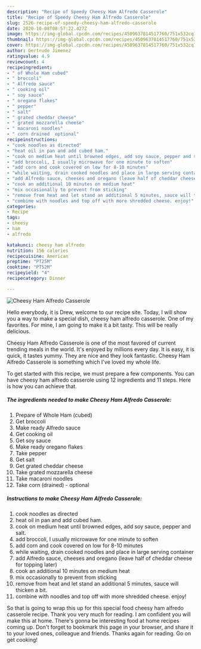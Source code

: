 ```yaml
---
description: "Recipe of Speedy Cheesy Ham Alfredo Casserole"
title: "Recipe of Speedy Cheesy Ham Alfredo Casserole"
slug: 2526-recipe-of-speedy-cheesy-ham-alfredo-casserole
date: 2020-10-08T08:57:22.427Z
image: https://img-global.cpcdn.com/recipes/4509637814517760/751x532cq70/cheesy-ham-alfredo-casserole-recipe-main-photo.jpg
thumbnail: https://img-global.cpcdn.com/recipes/4509637814517760/751x532cq70/cheesy-ham-alfredo-casserole-recipe-main-photo.jpg
cover: https://img-global.cpcdn.com/recipes/4509637814517760/751x532cq70/cheesy-ham-alfredo-casserole-recipe-main-photo.jpg
author: Gertrude Jimenez
ratingvalue: 4.9
reviewcount: 4
recipeingredient:
- " of Whole Ham cubed"
- " broccoli"
- " Alfredo sauce"
- " cooking oil"
- " soy sauce"
- " oregano flakes"
- " pepper"
- " salt"
- " grated cheddar cheese"
- " grated mozzarella cheese"
- " macaroni noodles"
- " corn drained  optional"
recipeinstructions:
- "cook noodles as directed"
- "heat oil in pan and add cubed ham."
- "cook on medium heat until browned edges, add soy sauce, pepper and salt."
- "add broccoli, I usually microwave for one minute to soften"
- "add corn and cook covered on low for 8-10 minutes"
- "while waiting, drain cooked noodles and place in large serving container"
- "add Alfredo sauce, cheeses and oregano (leave half of cheddar cheese for topping later)"
- "cook an additional 10 minutes on medium heat"
- "mix occasionally to prevent from sticking"
- "remove from heat and let stand an additional 5 minutes, sauce will thicken a bit."
- "combine with noodles and top off with more shredded cheese. enjoy!"
categories:
- Recipe
tags:
- cheesy
- ham
- alfredo

katakunci: cheesy ham alfredo 
nutrition: 156 calories
recipecuisine: American
preptime: "PT25M"
cooktime: "PT52M"
recipeyield: "4"
recipecategory: Dinner

---
```



![Cheesy Ham Alfredo Casserole](https://img-global.cpcdn.com/recipes/4509637814517760/751x532cq70/cheesy-ham-alfredo-casserole-recipe-main-photo.jpg)

Hello everybody, it is Drew, welcome to our recipe site. Today, I will show you a way to make a special dish, cheesy ham alfredo casserole. One of my favorites. For mine, I am going to make it a bit tasty. This will be really delicious.



Cheesy Ham Alfredo Casserole is one of the most favored of current trending meals in the world. It's enjoyed by millions every day. It is easy, it is quick, it tastes yummy. They are nice and they look fantastic. Cheesy Ham Alfredo Casserole is something which I've loved my whole life.


To get started with this recipe, we must prepare a few components. You can have cheesy ham alfredo casserole using 12 ingredients and 11 steps. Here is how you can achieve that.

<!--inarticleads1-->

##### The ingredients needed to make Cheesy Ham Alfredo Casserole:

1. Prepare  of Whole Ham (cubed)
1. Get  broccoli
1. Make ready  Alfredo sauce
1. Get  cooking oil
1. Get  soy sauce
1. Make ready  oregano flakes
1. Take  pepper
1. Get  salt
1. Get  grated cheddar cheese
1. Take  grated mozzarella cheese
1. Take  macaroni noodles
1. Take  corn (drained) - optional




<!--inarticleads2-->

##### Instructions to make Cheesy Ham Alfredo Casserole:

1. cook noodles as directed
1. heat oil in pan and add cubed ham.
1. cook on medium heat until browned edges, add soy sauce, pepper and salt.
1. add broccoli, I usually microwave for one minute to soften
1. add corn and cook covered on low for 8-10 minutes
1. while waiting, drain cooked noodles and place in large serving container
1. add Alfredo sauce, cheeses and oregano (leave half of cheddar cheese for topping later)
1. cook an additional 10 minutes on medium heat
1. mix occasionally to prevent from sticking
1. remove from heat and let stand an additional 5 minutes, sauce will thicken a bit.
1. combine with noodles and top off with more shredded cheese. enjoy!




So that is going to wrap this up for this special food cheesy ham alfredo casserole recipe. Thank you very much for reading. I am confident you will make this at home. There's gonna be interesting food at home recipes coming up. Don't forget to bookmark this page in your browser, and share it to your loved ones, colleague and friends. Thanks again for reading. Go on get cooking!
